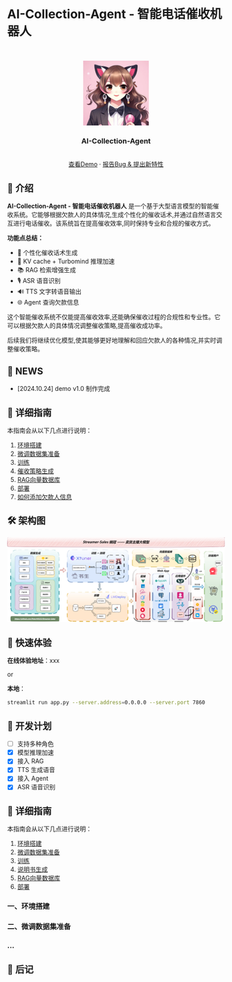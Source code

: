 <!-- for modelscope yaml info
---
language:
- zh
tags:
- streamer-sales
- internlm2
frameworks:
- pytorch
tasks:
- text-generation
license: Apache License 2.0
---
-->
# AI-Collection-Agent - 智能电话催收机器人

<br />
<!-- PROJECT LOGO -->

<p align="center">
  <a href="https://github.com/YourUsername/AI-Collection-Agent/">
    <img src="assets/logo.png" alt="Logo" width="30%">
  </a>

<h3 align="center">AI-Collection-Agent</h3>
  <p align="center">
    <br />
    <a href="https://openxlab.org.cn/apps/detail/YourUsername/AI-Collection-Agent">查看Demo</a>
    ·
    <a href="https://github.com/YourUsername/AI-Collection-Agent/issues">报告Bug & 提出新特性</a>
  </p>
</p>

## 📢 介绍

**AI-Collection-Agent - 智能电话催收机器人** 是一个基于大型语言模型的智能催收系统。它能够根据欠款人的具体情况,生成个性化的催收话术,并通过自然语言交互进行电话催收。该系统旨在提高催收效率,同时保持专业和合规的催收方式。


**功能点总结：**

- 📜 个性化催收话术生成
- 🚀 KV cache + Turbomind 推理加速
- 📚 RAG 检索增强生成
- 🎙️ ASR 语音识别
- 🔊 TTS 文字转语音输出
- 🌐 Agent 查询欠款信息

这个智能催收系统不仅能提高催收效率,还能确保催收过程的合规性和专业性。它可以根据欠款人的具体情况调整催收策略,提高催收成功率。

后续我们将继续优化模型,使其能够更好地理解和回应欠款人的各种情况,并实时调整催收策略。


## 🎉 NEWS

- [2024.10.24] demo v1.0 制作完成

<!-- 保留原有的其他部分,如目录、架构图、演示、Model Zoo等 -->

## 🧭 详细指南

本指南会从以下几点进行说明：

1. [环境搭建](#一环境搭建)
2. [微调数据集准备](#二微调数据集准备)
3. [训练](#三训练)
4. [催收策略生成](#四催收策略生成)
5. [RAG向量数据库](#五RAG向量数据库)
6. [部署](#六部署)
7. [如何添加欠款人信息](#七如何添加欠款人信息)


## 🛠 架构图

![架构图](./doc/doc_images/architecture.png)




## 🎨 快速体验

**在线体验地址**：xxx

or 

**本地**：

```bash
streamlit run app.py --server.address=0.0.0.0 --server.port 7860
```



## 🧱 开发计划

- [ ] 支持多种角色
- [x] 模型推理加速
- [x] 接入 RAG 
- [x] TTS 生成语音
- [x] 接入 Agent
- [x] ASR 语音识别

## 🧭 详细指南

本指南会从以下几点进行说明：

1. [环境搭建](#一环境搭建)
2. [微调数据集准备](#二微调数据集准备)
3. [训练](#三训练)
4. [说明书生成](#四说明书生成)
5. [RAG向量数据库](#五RAG向量数据库)
6. [部署](#六部署)

### 一、环境搭建


### 二、微调数据集准备

### ...


## 📧 后记


